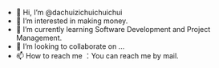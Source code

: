 - 👋 Hi, I’m @dachuizichuichuichui
- 👀 I’m interested in making money.
- 🌱 I’m currently learning Software Development and Project Management.
- 💞️ I’m looking to collaborate on ...
- 📫 How to reach me ：You can reach me by mail.

<!---
dachuizichuichuichui/dachuizichuichuichui is a ✨ special ✨ repository because its `README.md` (this file) appears on your GitHub profile.
You can click the Preview link to take a look at your changes.
--->
